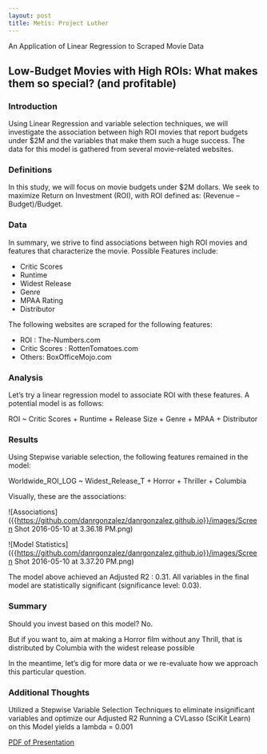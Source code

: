 ```yaml
---
layout: post
title: Metis: Project Luther
---
```


An Application of Linear Regression to Scraped Movie Data

## Low-Budget Movies with High ROIs: What makes them so special? (and profitable)

### Introduction

Using Linear Regression and variable selection techniques, we will investigate the association between high ROI movies that report budgets under $2M and the variables that make them such a huge success. The data for this model is gathered from several movie-related websites. 
 
### Definitions

In this study, we will focus on movie budgets under $2M dollars. We seek to maximize Return on Investment (ROI), with ROI defined as: (Revenue – Budget)/Budget.

### Data

In summary, we strive to find associations between high ROI movies and features that characterize the movie. Possible Features include:
- Critic Scores
- Runtime
- Widest Release
- Genre
- MPAA Rating
- Distributor

The following websites are scraped for the following features:
- ROI : The-Numbers.com
- Critic Scores : RottenTomatoes.com
- Others: BoxOfficeMojo.com

### Analysis

Let’s try a linear regression model to associate ROI with these features. A potential model is as follows: 

ROI ~ Critic Scores + Runtime + Release Size + Genre + MPAA + Distributor

### Results

Using Stepwise variable selection, the following features remained in the model:

Worldwide_ROI_LOG ~ Widest_Release_T + Horror + Thriller + Columbia

Visually, these are the associations:

![Associations]({{https://github.com/danrgonzalez/danrgonzalez.github.io}}/images/Screen Shot 2016-05-10 at 3.36.18 PM.png)

![Model Statistics]({{https://github.com/danrgonzalez/danrgonzalez.github.io}}/images/Screen Shot 2016-05-10 at 3.37.20 PM.png)

The model above achieved an Adjusted R2 : 0.31. All variables in the final model are statistically significant (significance level: 0.03).

### Summary

Should you invest based on this model? No.

But if you want to, aim at making a Horror film without any Thrill, that is distributed by Columbia with the widest release possible

In the meantime, let’s dig for more data or we re-evaluate how we approach this particular question.

### Additional Thoughts

Utilized a Stepwise Variable Selection Techniques to eliminate insignificant variables and optimize our Adjusted R2
Running a CVLasso (SciKit Learn) on this Model yields a lambda = 0.001

[PDF of Presentation]({{https://github.com/danrgonzalez/danrgonzalez.github.io}}/images/Blog_Presentation_Luther_DRG.pdf)
